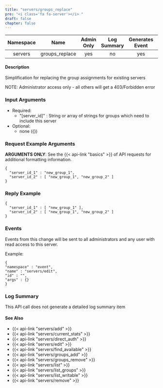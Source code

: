 ```yaml
---
title: "servers/groups_replace"
pre: "<i class='fa fa-server'></i> "
draft: false
chapter: false
---
```


| Namespace | Name | Admin Only | Log Summary | Generates Event | Version Added
|:----------------:|:--------:|:--------:|:--------:|:--------:|:---:|
| servers | groups_replace | yes | no | yes | 1 |

#### Description
Simplification for replacing the group assignments for existing servers

NOTE: Administrator access only - all others will get a 403/Forbidden error

### Input Arguments
* Required:
   * "[server_id]" : String or array of strings for groups which need to include this server
* Optional:
   * none ({})


### Request Example Arguments
**ARGUMENTS ONLY**: See the {{< api-link "basics" >}} of API requests for additional formatting information.

```
{
  "server_id_1" : "new_group_1",
  "server_id_2" : [ "new_group_1", "new_group_2" ]
}
```

### Reply Example
```
{
  "server_id_1" : [ "new_group_1" ],
  "server_id_2" : [ "new_group_1", "new_group_2" ]
}
```


### Events
Events from this change will be sent to all administrators and any user with read access to this server. 

Example:
```
{
"namespace" : "event",
"name" : "servers/edit",
"id" : "",
"args" : {}
}
```

### Log Summary
This API call does not generate a detailed log summary item

#### See Also
* {{< api-link "servers/add" >}}
* {{< api-link "servers/current_stats" >}}
* {{< api-link "servers/direct_auth" >}}
* {{< api-link "servers/edit" >}}
* {{< api-link "servers/find_available" >}}
* {{< api-link "servers/groups_add" >}}
* {{< api-link "servers/groups_remove" >}}
* {{< api-link "servers/list" >}}
* {{< api-link "servers/list_groups" >}}
* {{< api-link "servers/list_writable" >}}
* {{< api-link "servers/remove" >}}
